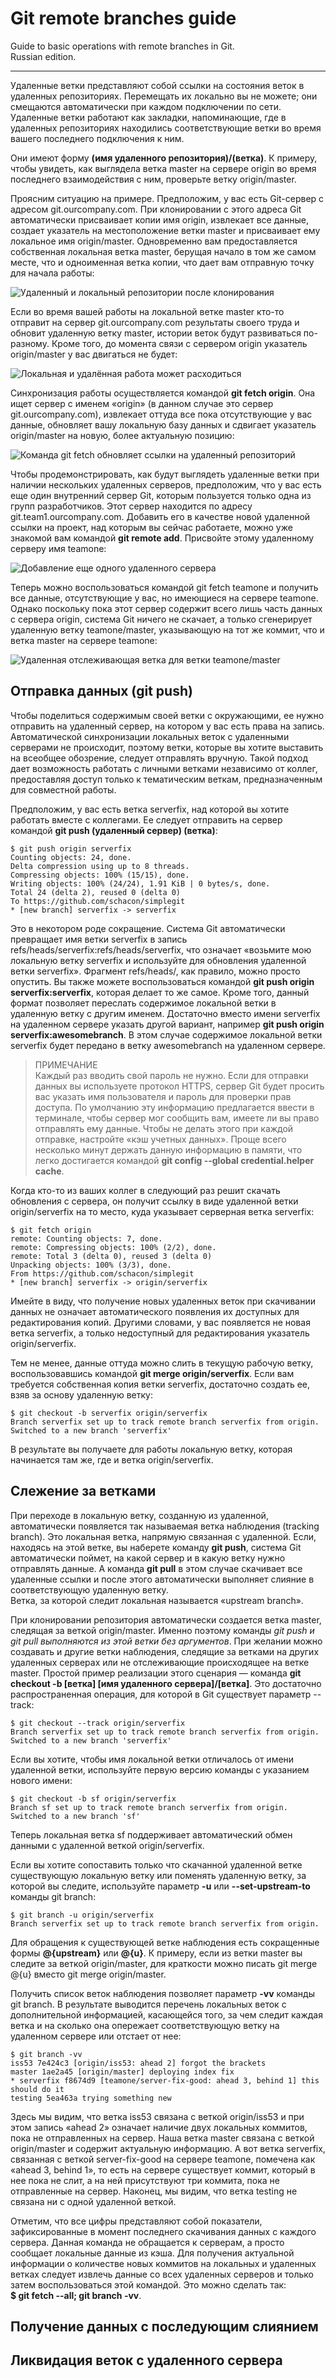 # Git remote branches guide

Guide to basic operations with remote branches in Git.  
Russian edition.  

---

Удаленные ветки представляют собой ссылки на состояния веток в удаленных репозиториях. Перемещать их локально вы не можете; они смещаются автоматически при каждом подключении по сети. Удаленные ветки работают как закладки, напоминающие, где в удаленных репозиториях находились соответствующие ветки во время вашего последнего подключения к ним.

Они имеют форму **(имя удаленного репозитория)/(ветка)**. К примеру, чтобы увидеть, как выглядела ветка master на сервере origin во время последнего взаимодействия с ним, проверьте ветку origin/master.  

Проясним ситуацию на примере. Предположим, у вас есть Git-сервер с адресом git.ourcompany.com. При клонировании с этого адреса Git автоматически присваивает копии имя origin, извлекает все данные, создает указатель на местоположение ветки master и присваивает ему локальное имя origin/master. Одновременно вам предоставляется собственная локальная ветка master, берущая начало в том же самом месте, что и одноименная ветка копии, что дает вам отправную точку для начала работы:

![Удаленный и локальный репозитории после клонирования](https://git-scm.com/book/en/v2/images/remote-branches-1.png "Удаленный и локальный репозитории после клонирования")

Если во время вашей работы на локальной ветке master кто-то отправит на сервер git.ourcompany.com результаты своего труда и обновит удаленную ветку master, истории веток будут развиваться по-разному. Кроме того, до момента связи с сервером origin указатель origin/master у вас двигаться не будет:

![Локальная и удалённая работа может расходиться](https://git-scm.com/book/en/v2/images/remote-branches-2.png "Локальная и удаленная версии ветки могут различаться")

Синхронизация работы осуществляется командой **git fetch origin**. Она ищет сервер с именем «origin» (в данном случае это сервер git.ourcompany.com), извлекает оттуда все пока отсутствующие у вас данные, обновляет вашу локальную базу данных и сдвигает указатель origin/master на новую, более актуальную позицию:

![Команда git fetch обновляет ссылки на удаленный репозиторий](https://git-scm.com/book/en/v2/images/remote-branches-3.png "Команда git fetch обновляет ссылки на удаленный репозиторий")

Чтобы продемонстрировать, как будут выглядеть удаленные ветки при наличии нескольких удаленных серверов, предположим, что у вас есть еще один внутренний сервер Git, которым пользуется только одна из групп разработчиков. Этот сервер находится по адресу git.team1.ourcompany.com. Добавить его в качестве новой удаленной ссылки на проект, над которым вы сейчас работаете, можно уже знакомой вам командой **git remote add**. Присвойте этому удаленному серверу имя teamone:

![Добавление еще одного удаленного сервера](https://git-scm.com/book/en/v2/images/remote-branches-4.png "Добавление еще одного удаленного сервера")

Теперь можно воспользоваться командой git fetch teamone и получить все данные, отсутствующие у вас, но имеющиеся на сервере teamone. Однако поскольку пока этот сервер содержит всего лишь часть данных с сервера origin, система Git ничего не скачает, а только сгенерирует удаленную ветку teamone/master, указывающую на тот же коммит, что и ветка master на сервере teamone:

![Удаленная отслеживающая ветка для ветки teamone/master](https://git-scm.com/book/en/v2/images/remote-branches-5.png "Удаленная отслеживающая ветка для ветки teamone/master")

## Отправка данных (git push)

Чтобы поделиться содержимым своей ветки с окружающими, ее нужно отправить на удаленный сервер, на котором у вас есть права на запись. Автоматической синхронизации локальных веток с удаленными серверами не происходит, поэтому ветки, которые вы хотите выставить на всеобщее обозрение, следует отправлять вручную. Такой подход дает возможность работать с личными ветками независимо от коллег, предоставляя доступ только к тематическим веткам, предназначенным для совместной работы.

Предположим, у вас есть ветка serverfix, над которой вы хотите работать вместе с коллегами. Ее следует отправить на сервер командой **git push (удаленный сервер) (ветка)**:

    $ git push origin serverfix
    Counting objects: 24, done.
    Delta compression using up to 8 threads.
    Compressing objects: 100% (15/15), done.
    Writing objects: 100% (24/24), 1.91 KiB | 0 bytes/s, done.
    Total 24 (delta 2), reused 0 (delta 0)
    To https://github.com/schacon/simplegit
    * [new branch] serverfix -> serverfix

Это в некотором роде сокращение. Система Git автоматически превращает имя ветки serverfix в запись refs/heads/serverfix:refs/heads/serverfix, что означает «возьмите мою локальную ветку serverfix и используйте для обновления удаленной ветки serverfix». Фрагмент refs/heads/, как правило, можно просто опустить. Вы также можете воспользоваться командой **git push origin serverfix:serverfix**, которая делает то же самое. Кроме того, данный формат позволяет переслать содержимое локальной ветки в удаленную ветку с другим именем. Достаточно вместо имени serverfix на удаленном сервере указать другой вариант, например **git push origin serverfix:awesomebranch**. В этом случае содержимое локальной ветки serverfix будет передано в ветку awesomebranch на удаленном сервере.  

> ПРИМЕЧАНИЕ  
> Каждый раз вводить свой пароль не нужно. Если для отправки данных вы используете протокол HTTPS, сервер Git будет просить вас указать имя пользователя и пароль для проверки прав доступа. По умолчанию эту информацию предлагается ввести в терминале, чтобы сервер мог сообщить вам, имеете ли вы право отправлять ему данные. Чтобы не делать этого при каждой отправке, настройте «кэш учетных данных». Проще всего несколько минут держать данную информацию в памяти, что легко достигается командой **git config --global credential.helper cache**.

Когда кто-то из ваших коллег в следующий раз решит скачать обновления с сервера, он получит ссылку в виде удаленной ветки origin/serverfix на то место, куда указывает серверная ветка serverfix:

    $ git fetch origin
    remote: Counting objects: 7, done.
    remote: Compressing objects: 100% (2/2), done.
    remote: Total 3 (delta 0), reused 3 (delta 0)
    Unpacking objects: 100% (3/3), done.
    From https://github.com/schacon/simplegit
    * [new branch] serverfix -> origin/serverfix

Имейте в виду, что получение новых удаленных веток при скачивании данных не означает автоматического появления их доступных для редактирования копий. Другими словами, у вас появляется не новая ветка serverfix, а только недоступный для редактирования указатель origin/serverfix.

Тем не менее, данные оттуда можно слить в текущую рабочую ветку, воспользовавшись командой **git merge origin/serverfix**. Если вам требуется собственная копия ветки serverfix, достаточно создать ее, взяв за основу удаленную ветку:

    $ git checkout -b serverfix origin/serverfix
    Branch serverfix set up to track remote branch serverfix from origin.
    Switched to a new branch 'serverfix'

В результате вы получаете для работы локальную ветку, которая начинается там же, где и ветка origin/serverfix.

## Слежение за ветками
 
При переходе в локальную ветку, созданную из удаленной, автоматически появляется так называемая ветка наблюдения (tracking branch). Это локальная ветка, напрямую связанная с удаленной. Если, находясь на этой ветке, вы наберете команду **git push**, система Git автоматически поймет, на какой сервер и в какую ветку нужно отправлять данные. А команда **git pull** в этом случае скачивает все удаленные ссылки и после этого автоматически выполняет слияние в соответствующую удаленную ветку.  
Ветка, за которой следит локальная называется «upstream branch».

При клонировании репозитория автоматически создается ветка master, следящая за веткой origin/master. Именно поэтому команды *git push и git pull выполняются из этой ветки без аргументов*. При желании можно создавать и другие ветки наблюдения, следящие за ветками на других удаленных серверах или не отслеживающие происходящее на ветке master. Простой пример реализации этого сценария — команда **git checkout -b [ветка] [имя удаленного сервера]/[ветка]**. Это достаточно распространенная операция, для которой в Git существует параметр --track:

    $ git checkout --track origin/serverfix
    Branch serverfix set up to track remote branch serverfix from origin.
    Switched to a new branch 'serverfix'

Если вы хотите, чтобы имя локальной ветки отличалось от имени удаленной ветки, используйте первую версию команды с указанием нового имени:

    $ git checkout -b sf origin/serverfix
    Branch sf set up to track remote branch serverfix from origin.
    Switched to a new branch 'sf'

Теперь локальная ветка sf поддерживает автоматический обмен данными с удаленной веткой origin/serverfix.

Если вы хотите сопоставить только что скачанной удаленной ветке существующую локальную ветку или поменять удаленную ветку, за которой вы следите, используйте параметр **-u** или **--set-upstream-to** команды git branch:

    $ git branch -u origin/serverfix
    Branch serverfix set up to track remote branch serverfix from origin.

Для обращения к существующей ветке наблюдения есть сокращенные формы **@{upstream}** или **@{u}**. К примеру, если из ветки master вы следите за веткой origin/master, для краткости можно писать git merge @{u} вместо git merge origin/master.

Получить список веток наблюдения позволяет параметр **-vv** команды git branch. В результате выводится перечень локальных веток с дополнительной информацией, касающейся того, за чем следит каждая ветка и на сколько она опережает соответствующую ветку на удаленном сервере или отстает от нее:

    $ git branch -vv
    iss53 7e424c3 [origin/iss53: ahead 2] forgot the brackets
    master 1ae2a45 [origin/master] deploying index fix
    * serverfix f8674d9 [teamone/server-fix-good: ahead 3, behind 1] this should do it
    testing 5ea463a trying something new

Здесь мы видим, что ветка iss53 связана с веткой origin/iss53 и при этом запись «ahead 2» означает наличие двух локальных коммитов, пока не отправленных на сервер. Наша ветка master связана с веткой origin/master и содержит актуальную информацию. А вот ветка serverfix, связанная с веткой server-fix-good на сервере teamone, помечена как «ahead 3, behind 1», то есть на сервере существует коммит, который в нее пока не слит, а на ней присутствуют три коммита, пока не отправленные на сервер. Наконец, мы видим, что ветка testing не связана ни с одной удаленной веткой.

Отметим, что все цифры представляют собой показатели, зафиксированные в момент последнего скачивания данных с каждого сервера. Данная команда не обращается к серверам, а просто сообщает локальные данные из кэша. Для получения актуальной информации о количестве новых коммитов на локальных и удаленных ветках следует извлечь данные со всех удаленных серверов и только затем воспользоваться этой командой. Это можно сделать так:   
**$ git fetch --all; git branch -vv**.

## Получение данных с последующим слиянием

## Ликвидация веток с удаленного сервера


